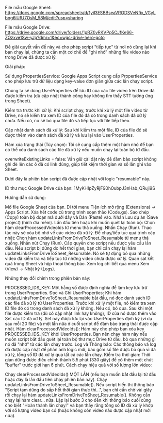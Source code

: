 File mẫu Google Sheet: https://docs.google.com/spreadsheets/d/1yiI3ESBBseaVRODSVeNfix_VGyLbng6iUfU7OsM_58M/edit?usp=sharing

File mẫu Google Drive: https://drive.google.com/drive/folders/1pRZ0vRKVPp5CJfKe66-ZOzxve1Sw-yJp?dmr=1&ec=wgc-drive-hero-goto

Để giải quyết vấn đề này và cho phép script "tiếp tục" từ nơi nó dừng lại khi bạn chạy lại, chúng ta cần một cơ chế để "ghi nhớ" những file video nào trong Drive đã được xử lý.


Giải pháp:


Sử dụng PropertiesService: Google Apps Script cung cấp PropertiesService cho phép lưu trữ dữ liệu dạng key-value đơn giản giữa các lần chạy script. 

Chúng ta sẽ dùng UserProperties để lưu ID của các file video trên Drive đã được kiểm tra (dù cập nhật thành công hay không tìm thấy STT tương ứng trong Sheet).

Kiểm tra trước khi xử lý: Khi script chạy, trước khi xử lý một file video từ Drive, nó sẽ kiểm tra xem ID của file đó đã có trong danh sách đã xử lý chưa. Nếu có, nó sẽ bỏ qua file đó và tiếp tục với file tiếp theo.

Cập nhật danh sách đã xử lý: Sau khi kiểm tra một file, ID của file đó sẽ được thêm vào danh sách đã xử lý và lưu lại vào UserProperties.

Hàm xóa trạng thái (Tùy chọn): Tôi sẽ cung cấp thêm một hàm nhỏ để bạn có thể xóa danh sách các file đã xử lý nếu muốn chạy lại toàn bộ từ đầu.

overwriteExistingLinks = false: Vẫn giữ cài đặt này để đảm bảo script không ghi đè lên các ô đã có link đúng, giúp tiết kiệm thời gian và số lần ghi vào Sheet.

Dưới đây là phiên bản script đã được cập nhật với logic "resumable" này.

ID thư mục Google Drive của bạn: 1MyKHIpZyRjF90hOubpJ3nHab_QRujI9S

Hướng dẫn sử dụng:

Mở file Google Sheet của bạn.
Đi tới menu Tiện ích mở rộng (Extensions) -> Apps Script.
Xóa hết code cũ trong trình soạn thảo (Code.gs).
Sao chép (Copy) toàn bộ đoạn mã dưới đây và Dán (Paste) vào.
Nhấn Lưu dự án (Save project) (hình đĩa mềm).
Lần đầu tiên hoặc khi muốn quét lại toàn bộ:
Chọn hàm clearProcessedVideoIds từ menu thả xuống.
Nhấn Chạy (Run). Thao tác này sẽ xóa bộ nhớ về các video đã xử lý.
Để chạy/tiếp tục quá trình cập nhật:
Chọn hàm updateLinksFromDriveToSheet_Resumable từ menu thả xuống.
Nhấn nút Chạy (Run).
Cấp quyền cho script nếu được yêu cầu lần đầu.
Nếu script bị dừng do hết thời gian, bạn chỉ cần chạy lại hàm updateLinksFromDriveToSheet_Resumable. Nó sẽ tự động bỏ qua những video đã kiểm tra và tiếp tục từ những video chưa được xử lý.
Quan sát kết quả trong Sheet và hộp thoại thông báo. Xem log chi tiết qua menu Xem (View) -> Nhật ký (Logs).

Những thay đổi chính trong phiên bản này:

PROCESSED_IDS_KEY: Một hằng số được định nghĩa để làm key lưu trữ trong UserProperties.
Đọc và Ghi UserProperties:
Khi hàm updateLinksFromDriveToSheet_Resumable bắt đầu, nó đọc danh sách ID các file đã xử lý từ UserProperties.
Trước khi xử lý một file, nó kiểm tra xem ID file đó có trong danh sách đã xử lý không. Nếu có, bỏ qua.
Sau khi một file được kiểm tra (dù có cập nhật link hay không), ID của nó được thêm vào Set các ID đã xử lý.
Set này được lưu lại vào UserProperties định kỳ (ví dụ sau mỗi 20 file) và một lần nữa ở cuối script để đảm bảo trạng thái được cập nhật.
Hàm clearProcessedVideoIds():
Hàm này cho phép bạn xóa key PROCESSED_IDS_KEY khỏi UserProperties.
Bạn nên chạy hàm này nếu muốn script bắt đầu quét lại toàn bộ thư mục Drive từ đầu, bỏ qua những gì nó đã "nhớ" từ các lần chạy trước.
Log và Thông báo: Các thông báo và log đã được cập nhật để phản ánh logic mới, bao gồm số file được bỏ qua vì đã xử lý, tổng số ID đã xử lý qua tất cả các lần chạy.
Kiểm tra thời gian: Thời gian dừng được điều chỉnh thành 5.5 phút (330 giây) để có thêm một chút "buffer" trước giới hạn 6 phút.
Cách chạy hiệu quả với số lượng lớn video:

Chạy clearProcessedVideoIds() MỘT LẦN (nếu bạn muốn bắt đầu lại từ đầu hoặc đây là lần đầu tiên chạy phiên bản này).
Chạy updateLinksFromDriveToSheet_Resumable().
Nếu script hiển thị thông báo "Script tạm dừng do sắp hết thời gian thực thi...", bạn chỉ cần chờ vài giây rồi chạy lại hàm updateLinksFromDriveToSheet_Resumable(). Không cần chạy lại hàm clear... nữa.
Lặp lại bước 3 cho đến khi thông báo cuối cùng cho biết "Hoàn thành lần chạy!" và bạn thấy rằng tổng số ID đã xử lý khớp với số lượng video bạn có (hoặc không còn video nào được cập nhật mới nữa).

